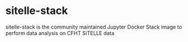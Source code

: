 # sitelle-stack

sitelle-stack is the community maintained Jupyter Docker Stack image to perform data analysis on CFHT SiTELLE data
